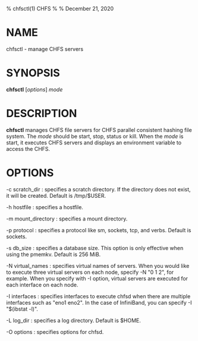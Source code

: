 % chfsctl(1) CHFS
%
% December 21, 2020

# NAME
chfsctl - manage CHFS servers

# SYNOPSIS
**chfsctl** [_options_] _mode_

# DESCRIPTION
**chfsctl** manages CHFS file servers for CHFS parallel consistent hashing file system.  The _mode_ should be start, stop, status or kill.  When the _mode_ is start, it executes CHFS servers and displays an environment variable to access the CHFS.

# OPTIONS
-c scratch_dir
: specifies a scratch directory.  If the directory does not exist, it will be created.  Default is /tmp/$USER.

-h hostfile
: specifies a hostfile.

-m mount_directory
: specifies a mount directory.

-p protocol
: specifies a protocol like sm, sockets, tcp, and verbs.  Default is sockets.

-s db_size
: specifies a database size.  This option is only effective when using the pmemkv.  Default is 256 MiB.

-N virtual_names
: specifies virtual names of servers.  When you would like to execute three virtual servers on each node, specify -N "0 1 2", for example.  When you specify with -I option, virtual servers are executed for each interface on each node.

-I interfaces
: specifies interfaces to execute chfsd when there are multiple interfaces such as "eno1 eno2".  In the case of InfiniBand, you can specify -I "$(ibstat -l)".

-L log_dir
: specifies a log directory.  Default is $HOME.

-O options
: specifies options for chfsd.
